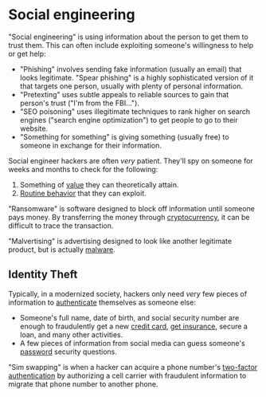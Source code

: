
# Social engineering

"Social engineering" is using information about the person to get them to trust them. This can often include exploiting someone's willingness to help or get help:

- "Phishing" involves sending fake information (usually an email) that looks legitimate. "Spear phishing" is a highly sophisticated version of it that targets one person, usually with plenty of personal information.
- "Pretexting" uses subtle appeals to reliable sources to gain that person's trust ("I'm from the FBI...").
- "SEO poisoning" uses illegitimate techniques to rank higher on search engines ("search engine optimization") to get people to go to their website.
- "Something for something" is giving something (usually free) to someone in exchange for their information.

Social engineer hackers are often *very* patient. They'll spy on someone for weeks and months to check for the following:

1. Something of [value](purpose.md) they can theoretically attain.
2. [Routine behavior](habits.md) that they can exploit.

"Ransomware" is software designed to block off information until someone pays money. By transferring the money through [cryptocurrency](computers-blockchain.md), it can be difficult to trace the transaction.

"Malvertising" is advertising designed to look like another legitimate product, but is actually [malware](computers-cysec-malware.md).

## Identity Theft

Typically, in a modernized society, hackers only need *very* few pieces of information to [authenticate](computers-cysec-authentication.md) themselves as someone else:

- Someone's full name, date of birth, and social security number are enough to fraudulently get a new [credit card](money-2_debt.md), [get insurance](money-insurance.md), secure a loan, and many other activities.
- A few pieces of information from social media can guess someone's [password](encryption.md) security questions.

"Sim swapping" is when a hacker can acquire a phone number's [two-factor authentication](computers-cysec-authentication.md) by authorizing a cell carrier with fraudulent information to migrate that phone number to another phone.
